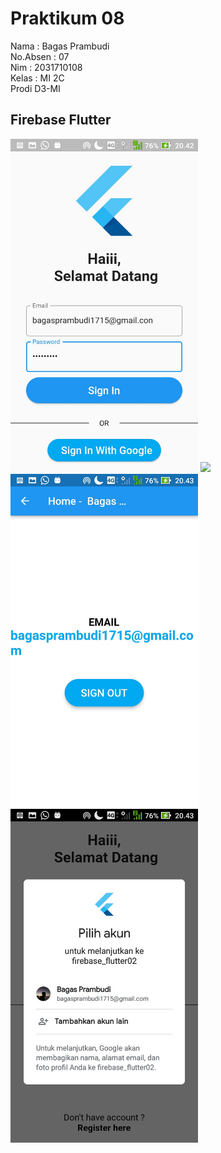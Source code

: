 # Praktikum 08

Nama : Bagas Prambudi<br>
No.Absen : 07 <br>
Nim : 2031710108 <br>
Kelas : MI 2C <br>
Prodi D3-MI<br>

## Firebase Flutter

<span>
    <img src="img/1.jpeg" width="300">
</span>
<span>
    <img src="img/.jpeg" width="300">
</span>
<span>
    <img src="img/3.jpeg" width="300">
</span>
<span>
    <img src="img/4.jpeg" width="300">
</span>
